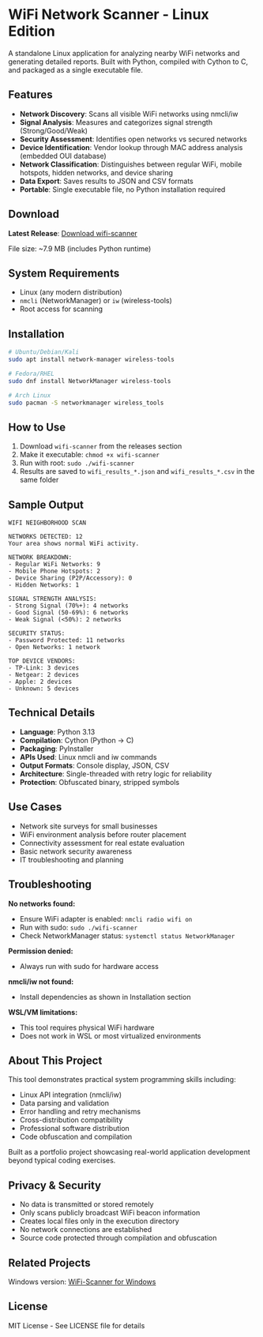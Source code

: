 # WiFi Network Scanner - Linux Edition

A standalone Linux application for analyzing nearby WiFi networks and generating detailed reports. Built with Python, compiled with Cython to C, and packaged as a single executable file.

## Features

* **Network Discovery**: Scans all visible WiFi networks using nmcli/iw
* **Signal Analysis**: Measures and categorizes signal strength (Strong/Good/Weak)
* **Security Assessment**: Identifies open networks vs secured networks
* **Device Identification**: Vendor lookup through MAC address analysis (embedded OUI database)
* **Network Classification**: Distinguishes between regular WiFi, mobile hotspots, hidden networks, and device sharing
* **Data Export**: Saves results to JSON and CSV formats
* **Portable**: Single executable file, no Python installation required

## Download

**Latest Release**: [Download wifi-scanner](https://github.com/NoorFarayeh/WIFI-Scanner-LINUX/releases/download/v1/wifi-scanner)

File size: ~7.9 MB (includes Python runtime)

## System Requirements

* Linux (any modern distribution)
* `nmcli` (NetworkManager) or `iw` (wireless-tools)
* Root access for scanning

## Installation

```bash
# Ubuntu/Debian/Kali
sudo apt install network-manager wireless-tools

# Fedora/RHEL
sudo dnf install NetworkManager wireless-tools

# Arch Linux
sudo pacman -S networkmanager wireless_tools
```

## How to Use

1. Download `wifi-scanner` from the releases section
2. Make it executable: `chmod +x wifi-scanner`
3. Run with root: `sudo ./wifi-scanner`
4. Results are saved to `wifi_results_*.json` and `wifi_results_*.csv` in the same folder

## Sample Output

```
WIFI NEIGHBORHOOD SCAN

NETWORKS DETECTED: 12
Your area shows normal WiFi activity.

NETWORK BREAKDOWN:
- Regular WiFi Networks: 9
- Mobile Phone Hotspots: 2
- Device Sharing (P2P/Accessory): 0
- Hidden Networks: 1

SIGNAL STRENGTH ANALYSIS:
- Strong Signal (70%+): 4 networks
- Good Signal (50-69%): 6 networks
- Weak Signal (<50%): 2 networks

SECURITY STATUS:
- Password Protected: 11 networks
- Open Networks: 1 network

TOP DEVICE VENDORS:
- TP-Link: 3 devices
- Netgear: 2 devices
- Apple: 2 devices
- Unknown: 5 devices
```

## Technical Details

* **Language**: Python 3.13
* **Compilation**: Cython (Python → C)
* **Packaging**: PyInstaller
* **APIs Used**: Linux nmcli and iw commands
* **Output Formats**: Console display, JSON, CSV
* **Architecture**: Single-threaded with retry logic for reliability
* **Protection**: Obfuscated binary, stripped symbols

## Use Cases

* Network site surveys for small businesses
* WiFi environment analysis before router placement
* Connectivity assessment for real estate evaluation
* Basic network security awareness
* IT troubleshooting and planning

## Troubleshooting

**No networks found:**
* Ensure WiFi adapter is enabled: `nmcli radio wifi on`
* Run with sudo: `sudo ./wifi-scanner`
* Check NetworkManager status: `systemctl status NetworkManager`

**Permission denied:**
* Always run with sudo for hardware access

**nmcli/iw not found:**
* Install dependencies as shown in Installation section

**WSL/VM limitations:**
* This tool requires physical WiFi hardware
* Does not work in WSL or most virtualized environments

## About This Project

This tool demonstrates practical system programming skills including:
* Linux API integration (nmcli/iw)
* Data parsing and validation
* Error handling and retry mechanisms
* Cross-distribution compatibility
* Professional software distribution
* Code obfuscation and compilation

Built as a portfolio project showcasing real-world application development beyond typical coding exercises.

## Privacy & Security

* No data is transmitted or stored remotely
* Only scans publicly broadcast WiFi beacon information
* Creates local files only in the execution directory
* No network connections are established
* Source code protected through compilation and obfuscation

## Related Projects

Windows version: [WiFi-Scanner for Windows](https://github.com/NoorFarayeh/WIFI-Scanner)

## License


MIT License - See LICENSE file for details



